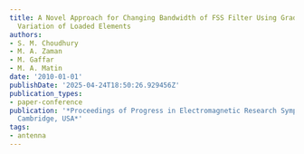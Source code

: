 ```yaml
---
title: A Novel Approach for Changing Bandwidth of FSS Filter Using Gradual Circumferential
  Variation of Loaded Elements
authors:
- S. M. Choudhury
- M. A. Zaman
- M. Gaffar
- M. A. Matin
date: '2010-01-01'
publishDate: '2025-04-24T18:50:26.929456Z'
publication_types:
- paper-conference
publication: '*Proceedings of Progress in Electromagnetic Research Symposium PIERS,
  Cambridge, USA*'
tags:
- antenna
---
```

